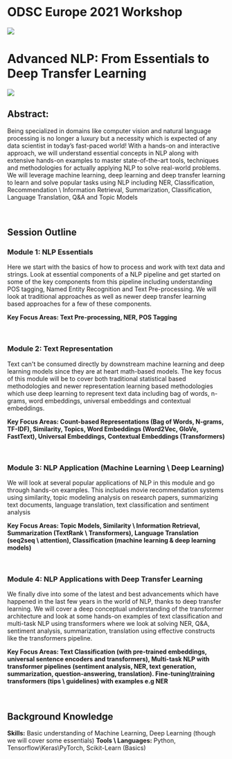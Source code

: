 # ODSC Europe 2021 Workshop 
![](https://i.imgur.com/EgiPQsO.png)

# Advanced NLP: From Essentials to Deep Transfer Learning
![](https://i.imgur.com/zcn60eh.png)


## Abstract: 

Being specialized in domains like computer vision and natural language processing is no longer a luxury but a necessity which is expected of any data scientist in today’s fast-paced world! With a hands-on and interactive approach, we will understand essential concepts in NLP along with extensive hands-on examples to master state-of-the-art tools, techniques and methodologies for actually applying NLP to solve real-world problems. We will leverage machine learning, deep learning and deep transfer learning to learn and solve popular tasks using NLP including NER, Classification, Recommendation \ Information Retrieval, Summarization, Classification, Language Translation, Q&A and Topic Models

<br/>

## Session Outline

### Module 1: NLP Essentials
Here we start with the basics of how to process and work with text data and strings. Look at essential components of a NLP pipeline and get started on some of the key components from this pipeline including understanding POS tagging, Named Entity Recognition and Text Pre-processing. We will look at traditional approaches as well as newer deep transfer learning based approaches for a few of these components.

__Key Focus Areas: Text Pre-processing, NER, POS Tagging__


<br/>

### Module 2: Text Representation
Text can't be consumed directly by downstream machine learning and deep learning models since they are at heart math-based models. The key focus of this module will be to cover both traditional statistical based methodologies and newer representation learning based methodologies which use deep learning to represent text data including bag of words, n-grams, word embeddings, universal embeddings and contextual embeddings.

__Key Focus Areas: Count-based Representations (Bag of Words, N-grams, TF-IDF), Similarity, Topics, Word Embeddings (Word2Vec, GloVe, FastText), Universal Embeddings, Contextual Embeddings (Transformers)__


<br/>

### Module 3: NLP Application (Machine Learning \ Deep Learning)
We will look at several popular applications of NLP in this module and go through hands-on examples. This includes movie recommendation systems using similarity, topic modeling analysis on research papers, summarizing text documents, language translation, text classification and sentiment analysis

__Key Focus Areas: Topic Models, Similarity \ Information Retrieval, Summarization (TextRank \ Transformers), Language Translation (seq2seq \ attention), Classification (machine learning & deep learning models)__


<br/>

### Module 4: NLP Applications with Deep Transfer Learning
We finally dive into some of the latest and best advancements which have happened in the last few years in the world of NLP, thanks to deep transfer learning. We will cover a deep conceptual understanding of the transformer architecture and look at some hands-on examples of text classification and multi-task NLP using transformers where we look at solving NER, Q&A, sentiment analysis, summarization, translation using effective constructs like the transformers pipeline.

__Key Focus Areas: Text Classification (with pre-trained embeddings, universal sentence encoders and transformers), Multi-task NLP with transformer pipelines (sentiment analysis, NER, text generation, summarization, question-answering, translation). Fine-tuning\training transformers (tips \ guidelines) with examples e.g NER__


<br/>

## Background Knowledge
__Skills:__ Basic understanding of Machine Learning, Deep Learning (though we will cover some essentials)
__Tools \ Languages:__ Python, Tensorflow\Keras\PyTorch, Scikit-Learn (Basics)
